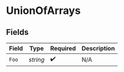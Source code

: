 # UnionOfArrays


## Fields

| Field              | Type               | Required           | Description        |
| ------------------ | ------------------ | ------------------ | ------------------ |
| `Foo`              | *string*           | :heavy_check_mark: | N/A                |